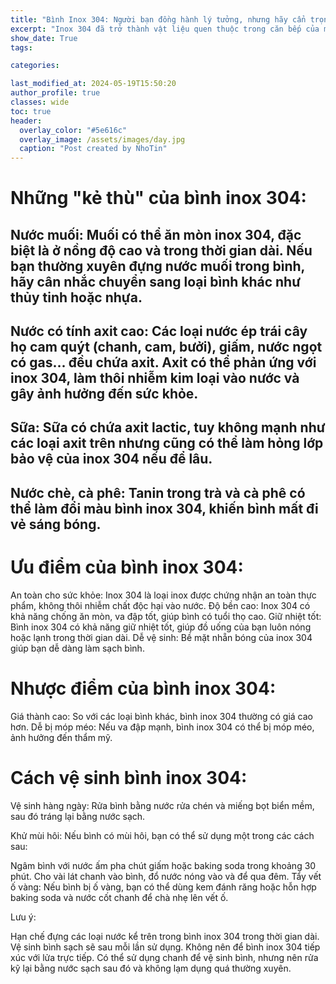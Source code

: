 ```yaml
---
title: "Bình Inox 304: Người bạn đồng hành lý tưởng, nhưng hãy cẩn trọng!"
excerpt: "Inox 304 đã trở thành vật liệu quen thuộc trong căn bếp của mỗi gia đình nhờ độ bền, vẻ ngoài sáng bóng và khả năng giữ nhiệt tốt. Tuy nhiên, không phải loại nước nào cũng "hợp cạ" với inox 304. Hãy cùng tìm hiểu để sử dụng bình inox 304 đúng cách và an toàn nhé!"
show_date: True
tags:

categories:

last_modified_at: 2024-05-19T15:50:20
author_profile: true
classes: wide 
toc: true
header:
  overlay_color: "#5e616c"
  overlay_image: /assets/images/day.jpg
  caption: "Post created by NhoTin"
---
```


# Những "kẻ thù" của bình inox 304:

## Nước muối: Muối có thể ăn mòn inox 304, đặc biệt là ở nồng độ cao và trong thời gian dài. Nếu bạn thường xuyên đựng nước muối trong bình, hãy cân nhắc chuyển sang loại bình khác như thủy tinh hoặc nhựa.

## Nước có tính axit cao: Các loại nước ép trái cây họ cam quýt (chanh, cam, bưởi), giấm, nước ngọt có gas... đều chứa axit. Axit có thể phản ứng với inox 304, làm thôi nhiễm kim loại vào nước và gây ảnh hưởng đến sức khỏe.

## Sữa: Sữa có chứa axit lactic, tuy không mạnh như các loại axit trên nhưng cũng có thể làm hỏng lớp bảo vệ của inox 304 nếu để lâu.

## Nước chè, cà phê: Tanin trong trà và cà phê có thể làm đổi màu bình inox 304, khiến bình mất đi vẻ sáng bóng.
# Ưu điểm của bình inox 304:

An toàn cho sức khỏe: Inox 304 là loại inox được chứng nhận an toàn thực phẩm, không thôi nhiễm chất độc hại vào nước.
Độ bền cao: Inox 304 có khả năng chống ăn mòn, va đập tốt, giúp bình có tuổi thọ cao.
Giữ nhiệt tốt: Bình inox 304 có khả năng giữ nhiệt tốt, giúp đồ uống của bạn luôn nóng hoặc lạnh trong thời gian dài.
Dễ vệ sinh: Bề mặt nhẵn bóng của inox 304 giúp bạn dễ dàng làm sạch bình.

# Nhược điểm của bình inox 304:

Giá thành cao: So với các loại bình khác, bình inox 304 thường có giá cao hơn.
Dễ bị móp méo: Nếu va đập mạnh, bình inox 304 có thể bị móp méo, ảnh hưởng đến thẩm mỹ.

# Cách vệ sinh bình inox 304:

Vệ sinh hàng ngày: Rửa bình bằng nước rửa chén và miếng bọt biển mềm, sau đó tráng lại bằng nước sạch.

Khử mùi hôi: Nếu bình có mùi hôi, bạn có thể sử dụng một trong các cách sau:

Ngâm bình với nước ấm pha chút giấm hoặc baking soda trong khoảng 30 phút.
Cho vài lát chanh vào bình, đổ nước nóng vào và để qua đêm.
Tẩy vết ố vàng: Nếu bình bị ố vàng, bạn có thể dùng kem đánh răng hoặc hỗn hợp baking soda và nước cốt chanh để chà nhẹ lên vết ố.

Lưu ý:

Hạn chế đựng các loại nước kể trên trong bình inox 304 trong thời gian dài.
Vệ sinh bình sạch sẽ sau mỗi lần sử dụng.
Không nên để bình inox 304 tiếp xúc với lửa trực tiếp.
Có thể sử dụng chanh để vệ sinh bình, nhưng nên rửa kỹ lại bằng nước sạch sau đó và không lạm dụng quá thường xuyên.
